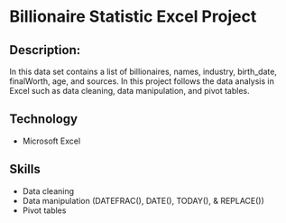 # Billionaire Statistic Excel Project

## Description:
In this data set contains a list of billionaires, names, industry, birth_date, finalWorth, age, and sources. In this project follows the data analysis in Excel such as data cleaning, data manipulation, and pivot tables. 

## Technology
* Microsoft Excel

## Skills
* Data cleaning
* Data manipulation (DATEFRAC(), DATE(), TODAY(), & REPLACE())
* Pivot tables